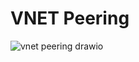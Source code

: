 # VNET Peering


![vnet peering drawio](https://github.com/user-attachments/assets/07174083-282b-4165-aae1-262f43a08c7f)
